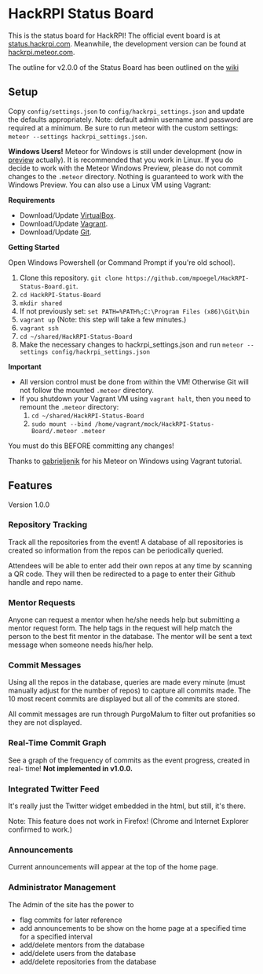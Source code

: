 # HackRPI Status Board
This is the status board for HackRPI! The official event board is at [status.hackrpi.com](http://status.hackrpi.com). Meanwhile, the development version can be found at [hackrpi.meteor.com](http://hackrpi.meteor.com).

The outline for v2.0.0 of the Status Board has been outlined on the [wiki](https://github.com/mpoegel/HackRPI-Status-Board/wiki/Road-Map)

## Setup
Copy `config/settings.json` to `config/hackrpi_settings.json` and update the defaults appropriately. Note: default admin username and password are required at a minimum. Be sure to run meteor with the custom settings: `meteor --settings hackrpi_settings.json`.

**Windows Users!** Meteor for Windows is still under development (now in [preview](https://github.com/meteor/meteor/wiki/Preview-of-Meteor-on-Windows) actually). It is recommended that you work in Linux. If you do decide to work with the Meteor Windows Preview, please do not commit changes to the `.meteor` directory. Nothing is guaranteed to work with the Windows Preview. You can also use a Linux VM using Vagrant:

**Requirements**
  - Download/Update [VirtualBox](https://www.virtualbox.org/wiki/Downloads).
  - Download/Update [Vagrant](https://www.vagrantup.com/downloads.html).
  - Download/Update [Git](http://git-scm.com/download/win).

**Getting Started**

Open Windows Powershell (or Command Prompt if you're old school).
  1. Clone this repository. `git clone https://github.com/mpoegel/HackRPI-Status-Board.git`.
  2. `cd HackRPI-Status-Board`
  3. `mkdir shared`
  4. If not previously set: `set PATH=%PATH%;C:\Program Files (x86)\Git\bin`
  5. `vagrant up` (Note: this step will take a few minutes.)
  6. `vagrant ssh`
  7. `cd ~/shared/HackRPI-Status-Board`
  8. Make the necessary changes to hackrpi_settings.json and run `meteor --settings config/hackrpi_settings.json`

**Important**

  - All version control must be done from within the VM! Otherwise Git will not follow the mounted `.meteor` directory.
  - If you shutdown your Vagrant VM using `vagrant halt`, then you need to remount the `.meteor` directory:
    1. `cd ~/shared/HackRPI-Status-Board`
    2. `sudo mount --bind /home/vagrant/mock/HackRPI-Status-Board/.meteor .meteor`

  You must do this BEFORE committing any changes!

Thanks to [gabrieljenik](https://gist.github.com/gabrieljenik/d926cbb90706d95abdee) for his Meteor on Windows using Vagrant tutorial.


## Features
Version 1.0.0

### Repository Tracking
Track all the repositories from the event! A database of all repositories is
created so information from the repos can be periodically queried.

Attendees will be able to enter add their own repos at any time by scanning a
QR code. They will then be redirected to a page to enter their Github handle
and repo name.

### Mentor Requests
Anyone can request a mentor when he/she needs help but submitting a mentor request form. The help tags in the request will help match the person to the best fit mentor in the database. The mentor will be sent a text message when someone needs his/her help.

### Commit Messages
Using all the repos in the database, queries are made every minute (must
manually adjust for the number of repos) to capture all commits made. The 10
most recent commits are displayed but all of the commits are stored.

All commit messages are run through PurgoMalum to filter out profanities so
they are not displayed.

### Real-Time Commit Graph
See a graph of the frequency of commits as the event progress, created in real-
time! **Not implemented in v1.0.0.**

### Integrated Twitter Feed
It's really just the Twitter widget embedded in the html, but still, it's there.

Note: This feature does not work in Firefox! (Chrome and Internet Explorer confirmed to work.)

### Announcements
Current announcements will appear at the top of the home page.

### Administrator Management
The Admin of the site has the power to
- flag commits for later reference
- add announcements to be show on the home page at a specified time for a specified interval
- add/delete mentors from the database
- add/delete users from the database
- add/delete repositories from the database
